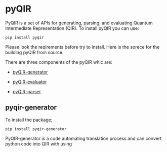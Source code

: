 # pyQIR

PyQIR is a set of APIs for generating, parsing, and evaluating Quantum Intermediate Representation (QIR). To install pyQIR you can use:

```terminal
pip install pyqir
```

Please look the reqirements before try to install. Here is the sorece for the building pyQIR from source.

There are three components of the pyQIR whic are:

+ [pyQIR-generator](https://pypi.org/project/pyqir-generator/)

+ [pyQIR-evaluator](https://pypi.org/project/pyqir-evaluator/)

+ [pyQIR-parser](https://pypi.org/project/pyqir-parser/)

## pyqir-generator

To install the package;

```terminal
pip install pyqir-generator
```

PyQIR-generator is a code automating translation process and can convert python code into QIR with using